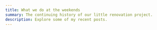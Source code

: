 ```yaml
---
title: What we do at the weekends
summary: The continuing history of our little renovation project. 
description: Explore some of my recent posts.
---
```




